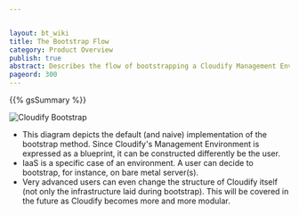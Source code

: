 ```yaml
---


layout: bt_wiki
title: The Bootstrap Flow
category: Product Overview
publish: true
abstract: Describes the flow of bootstrapping a Cloudify Management Environment
pageord: 300
---
```



{{% gsSummary %}}

![Cloudify Bootstrap](/images/3.2.0/architecture/cloudify_flow_bootstrap.png)

* This diagram depicts the default (and naive) implementation of the bootstrap method. Since Cloudify's Management Environment is expressed as a blueprint, it can be constructed differently be the user.
* IaaS is a specific case of an environment. A user can decide to bootstrap, for instance, on bare metal server(s).
* Very advanced users can even change the structure of Cloudify itself (not only the infrastructure laid during bootstrap). This will be covered in the future as Cloudify becomes more and more modular.
